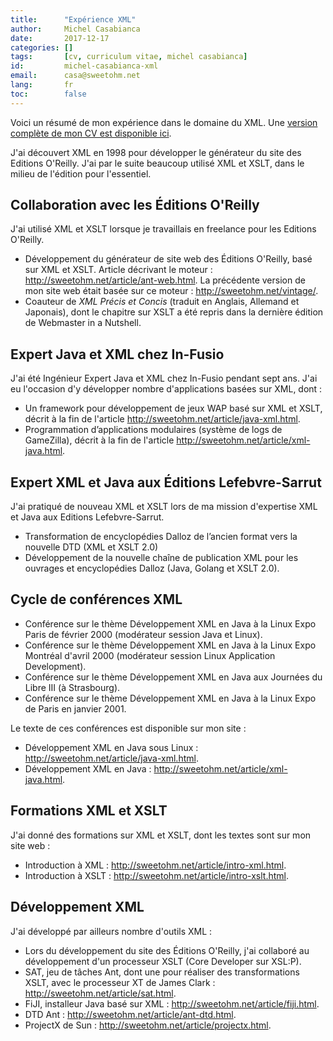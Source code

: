 ```yaml
---
title:      "Expérience XML"
author:     Michel Casabianca
date:       2017-12-17
categories: []
tags:       [cv, curriculum vitae, michel casabianca]
id:         michel-casabianca-xml
email:      casa@sweetohm.net
lang:       fr
toc:        false
---
```


Voici un résumé de mon expérience dans le domaine du XML. Une [version complète de mon CV est disponible ici](http://sweetohm.net/article/michel-casabianca.html).

J'ai découvert XML en 1998 pour développer le générateur du site des Editions O'Reilly. J'ai par le suite beaucoup utilisé XML et XSLT, dans le milieu de l'édition pour l'essentiel.

Collaboration avec les Éditions O'Reilly
----------------------------------------

J'ai utilisé XML et XSLT lorsque je travaillais en freelance pour les Editions O'Reilly.

- Développement du générateur de site web des Éditions O'Reilly, basé sur XML et XSLT. Article décrivant le moteur : <http://sweetohm.net/article/ant-web.html>. La précédente version de mon site web était basée sur ce moteur : <http://sweetohm.net/vintage/>.
- Coauteur de *XML Précis et Concis* (traduit en Anglais, Allemand et Japonais), dont le chapitre sur XSLT a été repris dans la dernière édition de Webmaster in a Nutshell.

Expert Java et XML chez In-Fusio
--------------------------------

J'ai été Ingénieur Expert Java et XML chez In-Fusio pendant sept ans. J'ai eu l'occasion d'y développer nombre d'applications basées sur XML, dont :

- Un framework pour développement de jeux WAP basé sur XML et XSLT, décrit à la fin de l'article <http://sweetohm.net/article/java-xml.html>.
- Programmation d’applications modulaires (système de logs de GameZilla), décrit à la fin de l'article <http://sweetohm.net/article/xml-java.html>.

Expert XML et Java aux Éditions Lefebvre-Sarrut
-----------------------------------------------

J'ai pratiqué de nouveau XML et XSLT lors de ma mission d'expertise XML et Java aux Editions Lefebvre-Sarrut.

- Transformation de encyclopédies Dalloz de l’ancien format vers la nouvelle DTD (XML et XSLT 2.0)
- Développement de la nouvelle chaîne de publication XML pour les ouvrages et encyclopédies Dalloz (Java, Golang et XSLT 2.0).

Cycle de conférences XML
------------------------

- Conférence sur le thème Développement XML en Java à la Linux Expo Paris de février 2000 (modérateur session Java et Linux).
- Conférence sur le thème Développement XML en Java à la Linux Expo Montréal d'avril 2000 (modérateur session Linux Application Development).
- Conférence sur le thème Développement XML en Java aux Journées du Libre III (à Strasbourg).
- Conférence sur le thème Développement XML en Java à la Linux Expo de Paris en janvier 2001.

Le texte de ces conférences est disponible sur mon site :

- Développement XML en Java sous Linux : <http://sweetohm.net/article/java-xml.html>.
- Développement XML en Java : <http://sweetohm.net/article/xml-java.html>.

Formations XML et XSLT
----------------------

J'ai donné des formations sur XML et XSLT, dont les textes sont sur mon site web :

- Introduction à XML : <http://sweetohm.net/article/intro-xml.html>.
- Introduction à XSLT : <http://sweetohm.net/article/intro-xslt.html>.

Développement XML
-----------------

J'ai développé par ailleurs nombre d'outils XML :

- Lors du développement du site des Éditions O'Reilly, j'ai collaboré au développement d'un processeur XSLT (Core Developer sur XSL:P).
- SAT, jeu de tâches Ant, dont une pour réaliser des transformations XSLT, avec le processeur XT de James Clark : <http://sweetohm.net/article/sat.html>.
- FiJI, installeur Java basé sur XML : <http://sweetohm.net/article/fiji.html>.
- DTD Ant : <http://sweetohm.net/article/ant-dtd.html>.
- ProjectX de Sun : <http://sweetohm.net/article/projectx.html>.

